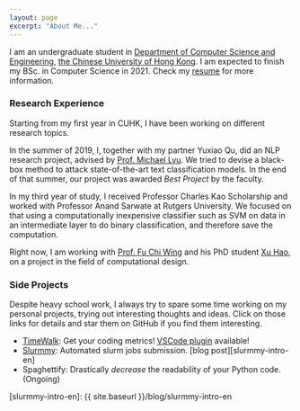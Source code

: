 ```yaml
---
layout: page
excerpt: "About Me..."
---
```


I am an undergraduate student in [Department of Computer Science and Engineering][cse-web], [the Chinese University of Hong Kong][cuhk-web]. I am expected to finish my BSc. in Computer Science in 2021. Check my [resume][my-resume] for more information.

### Research Experience

Starting from my first year in CUHK, I have been working on different research topics.

In the summer of 2019, I, together with my partner Yuxiao Qu, did an NLP research project, advised by [Prof. Michael Lyu][michael-web]. We tried to devise a black-box method to attack state-of-the-art text classification models. In the end of that summer, our project was awarded *Best Project* by the faculty.

In my third year of study, I received Professor Charles Kao Scholarship and worked with Professor Anand Sarwate at Rutgers University.
We focused on that using a computationally inexpensive classifier such as SVM on data in an intermediate layer to do binary classification, and therefore save the computation.

Right now, I am working with [Prof. Fu Chi Wing][philip-web] and his PhD student [Xu Hao][xuhao-web], on a project in the field of computational design.

### Side Projects

Despite heavy school work, I always try to spare some time working on my personal projects, trying out interesting thoughts and ideas. Click on those links for details and star them on GitHub if you find them interesting.

- [TimeWalk][timewalk-core]: Get your coding metrics! [VSCode plugin][timewalk-vscode] available!
- [Slurmmy][slurmmy-github]: Automated slurm jobs submission. [blog post][slurmmy-intro-en]
- Spaghettify: Drastically *decrease* the readability of your Python code. (Ongoing)

[sid-web]: http://staff.ie.cuhk.edu.hk/~sjaggi/
[michael-web]: http://www.cse.cuhk.edu.hk/~lyu
[cse-web]: http://www.cse.cuhk.edu.hk
[cuhk-web]: http://www.cuhk.edu.hk
[xuhao-web]: http://www.cse.cuhk.edu.hk/~haoxu
[anand-web]: https://www.ece.rutgers.edu/~asarwate/
[philip-web]: http://www.cse.cuhk.edu.hk/~cwfu
[my-resume]: ./assets/files/cv.pdf
[timewalk-core]: https://github.com/desmondlzy/timewalk-core
[timewalk-vscode]: https://github.com/desmondlzy/timewalk-vscode
[slurmmy-github]: https://github.com/desmondlzy/slurmmy
[slurmmy-intro-en]: {{ site.baseurl }}/blog/slurmmy-intro-en